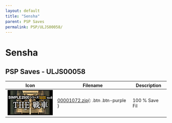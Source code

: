```yaml
---
layout: default
title: "Sensha"
parent: PSP Saves
permalink: PSP/ULJS00058/
---
```

# Sensha

## PSP Saves - ULJS00058

| Icon | Filename | Description |
|------|----------|-------------|
| ![Sensha](ICON0.PNG) | [00001072.zip](00001072.zip){: .btn .btn-purple } | 100 % Save Fil |
